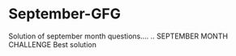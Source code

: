 # September-GFG
Solution of september month questions....
..
SEPTEMBER MONTH CHALLENGE
Best solution

